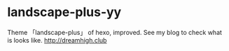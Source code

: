 # landscape-plus-yy
Theme 「landscape-plus」 of hexo, improved. See my blog to check what is looks like. http://dreamhigh.club
